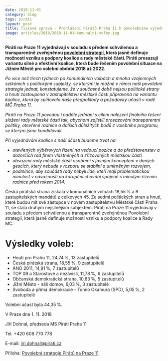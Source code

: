 ```yaml
---
date: 2018-11-01
category: blog
tags: piráti
layout: post
title: Tisková zpráva - Prohlášení Pirátů Praha 11 k povolebnímu vyjednávání koalice na Jižním Městě ze dne 1.11.2018
image: articles/2018/2018-11-01-komunalni-volby.jpg
---
```

**Piráti na Praze 11 vyjednávají v souladu s předem schválenou a transparentně zveřejněnou [povolební strategií](/komunalni-volby-2018/povolebni-strategie), která jasně definuje možnosti vzniku a podpory koalice a rady městské části. Piráti prosazují variantu silné a efektivní koalice, která bude řešením povolební situace na Jižním Městě pro volební období 2018 až 2022.**

*Po více než třech týdnech po komunálních volbách a mnoha vzájemných setkáních s politickými subjekty, se kterými je možné v rámci naší povolební strategie jednat, konstatujeme, že v současné době nejsou politické strany a hnutí zastoupená v zastupitelstvu městské části připravena na variantu koalice, která by splňovala naše předpoklady a požadavky účasti v radě MČ Praha 11.*
 
*Piráti na Praze 11 povedou i nadále jednání s cílem nalezení finálního řešení složení rady městské části tak, abychom zajistili prosazování transparentní politiky, otevřené radnice a dalších důležitých bodů z volebního programu, se kterým jsme kandidovali.*

*Při vyjednávání koalice s naší účastí budeme trvat na:*

- *otevřených výběrových řízení na vedoucí pozice a do představenstev a dozorčích rad firem vlastněných a zřizovaných městskou částí,*
- *obsazení rady městské části osobami s jasným konceptem v daných gescích, který nebude v rozporu se stabilní a umírněným rozvojem,*
- *podmínce, aby součástí rady nebyli lidé, kteří mají problematickou minulost v návaznosti na korupční chování spojené s minulým řízením radnice před rokem 2014.*

Česká pirátská strana získala v komunálních volbách 18,55 % a 9 zastupitelských mandátů z celkových 45. Ze sedmi politických stran a hnutí, které budou mít své zástupce v novém zastupitelstvu Městské části Praha 11, se stala druhým nejsilnějším subjektem. 
Piráti na Praze 11 vyjednávají v souladu s předem schválenou a transparentně zveřejněnou Povolební strategií, která jasně definuje možnosti vzniku a podpory koalice a Rady MČ.

# Výsledky voleb:

- Hnutí pro Prahu 11, 24,74 %, 13 zastupitelů
- Česká pirátská strana, 18,55 %, 9 zastupitelů
- ANO 2011, 14,91 %, 7 zastupitelů
- TOP 09 a Starostové a nezávislí, 11,78 %, 6 zastupitelů
- Občanská demokratická strana, 10,63 %, 5 zastupitelů
- Jižní Město - náš domov, 6,03 %, 3 zastupitelé
- Svoboda a přímá demokracie - Tomio Okamura (SPD), 5,05 %, 2 zastupitelé

Volební účast byla 44,35 %.

V Praze dne 1. 11. 2018

Jiří Dohnal, předseda MS Piráti Praha 11

Tel. +420 608 770 778

E-mail: <jiri.dohnal@pirati.cz>

Příloha: [Povolební strategie Pirátů na Praze 11](/komunalni-volby-2018/povolebni-strategie)